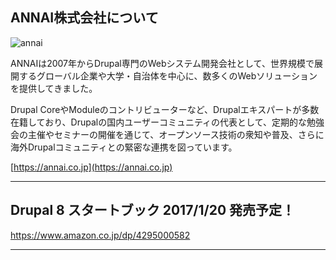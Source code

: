## ANNAI株式会社について

![annai](resources/images/annai.png) <!-- .element: style="background: none; border: none; width: 40%;" -->

ANNAIは2007年からDrupal専門のWebシステム開発会社として、世界規模で展開するグローバル企業や大学・自治体を中心に、数多くのWebソリューションを提供してきました。

Drupal CoreやModuleのコントリビューターなど、Drupalエキスパートが多数在籍しており、Drupalの国内ユーザーコミュニティの代表として、定期的な勉強会の主催やセミナーの開催を通じて、オープンソース技術の衆知や普及、さらに海外Drupalコミュニティとの緊密な連携を図っています。


[https://annai.co.jp](https://annai.co.jp)

---

## Drupal 8 スタートブック 2017/1/20 発売予定！
https://www.amazon.co.jp/dp/4295000582

---

<!-- .slide: data-background="resources/images/drupal8-startbook-preorder.png" data-background-size="100%" -->

